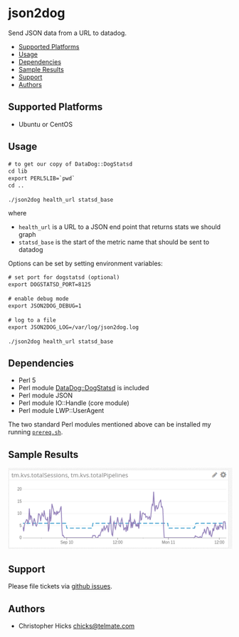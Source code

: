 # json2dog

Send JSON data from a URL to datadog.

* [Supported Platforms](#supported-platforms)
* [Usage](#usage)
* [Dependencies](#dependencies)
* [Sample Results](#sample_results)
* [Support](#support)
* [Authors](#authors)

## Supported Platforms <a name="supported-platforms"></a>

* Ubuntu or CentOS

## Usage <a name="usage"></a>
	# to get our copy of DataDog::DogStatsd
	cd lib
	export PERL5LIB=`pwd`
	cd ..

	./json2dog health_url statsd_base

where

* `health_url` is a URL to a JSON end point that returns stats we should graph
* `statsd_base` is the start of the metric name that should be sent to datadog

Options can be set by setting environment variables:

	# set port for dogstatsd (optional)
	export DOGSTATSD_PORT=8125

	# enable debug mode
	export JSON2DOG_DEBUG=1

	# log to a file
	export JSON2DOG_LOG=/var/log/json2dog.log

	./json2dog health_url statsd_base

## Dependencies <a name="dependencies"></a>

* Perl 5
* Perl module [DataDog::DogStatsd](https://github.com/binary-com/dogstatsd-perl) is included
* Perl module JSON
* Perl module IO::Handle (core module)
* Perl module LWP::UserAgent

The two standard Perl modules mentioned above can be installed my running
[`prereq.sh`](prereq.sh).

## Sample Results <A name="sample_results"></a>

![example 1](img/json2dog_example1.png)

## Support <a name="support"></a>

Please file tickets via [github issues](https://github.com/Telmate/json2dog/issues).

## Authors <a name="authors"></a>

* Christopher Hicks <chicks@telmate.com>
